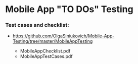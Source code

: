 # Mobile App "TO DOs" Testing

### Test cases and checklist:

* https://github.com/OlgaSiniukovich/Mobile-App-Testing/tree/master/MobileAppTesting
  
  * MobileAppChecklist.pdf
  * MobileAppTestCases.pdf
